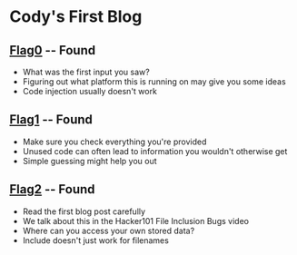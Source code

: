 # Cody's First Blog

## [Flag0](./flag0) -- Found

- What was the first input you saw?
- Figuring out what platform this is running on may give you some ideas
- Code injection usually doesn't work

## [Flag1](./flag1) -- Found

- Make sure you check everything you're provided
- Unused code can often lead to information you wouldn't otherwise get
- Simple guessing might help you out

## [Flag2](./flag2) -- Found

- Read the first blog post carefully
- We talk about this in the Hacker101 File Inclusion Bugs video
- Where can you access your own stored data?
- Include doesn't just work for filenames